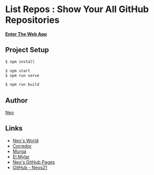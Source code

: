 # List Repos : Show Your All GitHub Repositories

__[Enter The Web App](https://neos21.github.io/list-repos/)__


## Project Setup

```sh
$ npm install

$ npm start
$ npm run serve

$ npm run build
```

## Author

[Neo](http://neo.s21.xrea.com/)


## Links

- [Neo's World](http://neo.s21.xrea.com/)
- [Corredor](https://neos21.hatenablog.com/)
- [Murga](https://neos21.hatenablog.jp/)
- [El Mylar](https://neos21.hateblo.jp/)
- [Neo's GitHub Pages](https://neos21.github.io/)
- [GitHub - Neos21](https://github.com/Neos21/)
